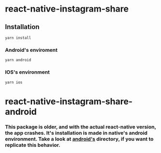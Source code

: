 # react-native-instagram-share

## Installation

```
yarn install
```

### Android's enviroment

```
yarn android
```

### IOS's environment

```
yarn ios
```

# react-native-instagram-share-android

### This package is older, and with the actual react-native version, the app crashes. It's installation is made in native's android environment. Take a look at [android's]('https://github.com/lucasGabrielDeAA/react-native-instagram-share/tree/master/android/app/src/main/java/com') directory, if you want to replicate this behavior.
